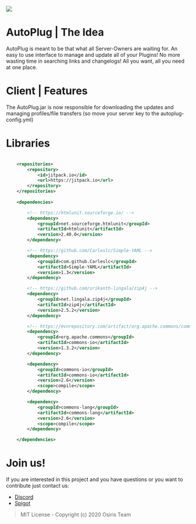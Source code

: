 ![](https://rapidus-info.webnode.com/_files/200000003-4d08d4d08f/AutoPlug%20GitHub%20Header%20800x80.png)
# AutoPlug | The Idea
AutoPlug is meant to be that what all Server-Owners are waiting for. 
An easy to use interface to manage and update all of your Plugins! No more wasting time in searching links and changelogs!
All you want, all you need at one place.

# Client | Features
The AutoPlug.jar is now responsible for downloading the updates and managing profiles/file transfers (so move your server key to the autoplug-config.yml)

# Libraries
```xml

    <repositories>
        <repository>
            <id>jitpack.io</id>
            <url>https://jitpack.io</url>
        </repository>
    </repositories>
	
    <dependencies>

        <!-- https://htmlunit.sourceforge.io/ -->
        <dependency>
            <groupId>net.sourceforge.htmlunit</groupId>
            <artifactId>htmlunit</artifactId>
            <version>2.40.0</version>
        </dependency>

        <!-- https://github.com/Carleslc/Simple-YAML -->
        <dependency>
            <groupId>com.github.Carleslc</groupId>
            <artifactId>Simple-YAML</artifactId>
            <version>1.3</version>
        </dependency>

        <!-- https://github.com/srikanth-lingala/zip4j -->
        <dependency>
            <groupId>net.lingala.zip4j</groupId>
            <artifactId>zip4j</artifactId>
            <version>2.5.2</version>
        </dependency>

        <!-- https://mvnrepository.com/artifact/org.apache.commons/commons-io -->
        <dependency>
            <groupId>org.apache.commons</groupId>
            <artifactId>commons-io</artifactId>
            <version>1.3.2</version>
        </dependency>

        <dependency>
            <groupId>commons-io</groupId>
            <artifactId>commons-io</artifactId>
            <version>2.6</version>
            <scope>compile</scope>
        </dependency>

        <dependency>
            <groupId>commons-lang</groupId>
            <artifactId>commons-lang</artifactId>
            <version>2.6</version>
            <scope>compile</scope>
        </dependency>

    </dependencies>

```

# Join us!
If you are interested in this project and you have questions or you want to contribute just contact us:
 - [Discord](https://discord.com/invite/GGNmtCC)
 - [Spigot](https://www.spigotmc.org/members/osiristeam.935748/)



> MIT License - Copyright (c) 2020 Osiris Team
